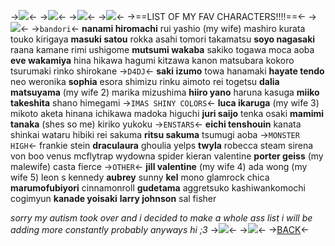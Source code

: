 ->![](https://64.media.tumblr.com/a7107ba00379af0529bbfbaa1fbbdfc8/b1e29dd4a23e294c-2f/s2048x3072/1bde43a931bfab2828ba04163e73e860ac66647c.pnj)<-
->![](https://64.media.tumblr.com/bc4b349ba2758aaf9181602000da3050/148005d13af3e47e-4a/s640x960/a40ed723a843788e7b169c9e429585330e4c9011.gifv)<-
->![](https://media.discordapp.net/attachments/1198707406377594941/1212137185495621672/1280px-SC_S_Izumi_Mei_SSR02.jpg?ex=65f9f839&is=65e78339&hm=82d959b2b6e16293c47a800a3c719eb0c5338db0827c560e4346e21a4f1597b6&)<-
->![](https://64.media.tumblr.com/bc4b349ba2758aaf9181602000da3050/148005d13af3e47e-4a/s640x960/a40ed723a843788e7b169c9e429585330e4c9011.gifv)<-
->==LIST OF MY FAV CHARACTERS!!!!==<-
->![](https://64.media.tumblr.com/bc4b349ba2758aaf9181602000da3050/148005d13af3e47e-4a/s640x960/a40ed723a843788e7b169c9e429585330e4c9011.gifv)<-
->`bandori`<-
**nanami hiromachi**
rui yashio (my wife) 
mashiro kurata
touko kirigaya
**masuki satou**
rokka asahi
tomori takamatsu
**soyo nagasaki**
raana kamane
rimi ushigome
**mutsumi wakaba**
sakiko togawa
moca aoba
**eve wakamiya**
hina hikawa
hagumi kitzawa
kanon matsubara
kokoro tsurumaki
rinko shirokane
->`D4DJ`<-
**saki izumo**
towa hanamaki
**hayate tendo**
neo
weronika
**sophia**
esora shimizu
rinku aimoto
rei togetsu
**dalia matsuyama** (my wife 2) 
marika mizushima
**hiiro yano**
haruna kasuga
**miiko takeshita**
shano himegami
->`IMAS SHINY COLORS`<-
**luca ikaruga** (my wife 3) 
mikoto aketa
hinana ichikawa
madoka higuchi
**juri saijo**
tenka osaki
**mamimi tanaka** (shes so me)
kiriko yukoku
->`ENSTARS`<-
**eichi tenshouin**
kanata shinkai
wataru hibiki
rei sakuma
**ritsu sakuma**
tsumugi aoba
->`MONSTER HIGH`<- 
frankie stein
**draculaura**
ghoulia yelps
**twyla**
robecca steam
sirena von boo
venus mcflytrap
wydowna spider
kieran valentine
**porter geiss** (my malewife)
casta fierce
->`OTHER`<-
**jill valentine** (my wife 4)
ada wong (my wife 5)
leon s kennedy
**aubrey** 
sunny 
**kel**
mono
glamrock chica
**marumofubiyori**
cinnamonroll
**gudetama**
aggretsuko
kashiwankomochi
cogimyun
**kanade yoisaki**
**larry johnson**
sal fisher


*sorry my autism took over and i decided to make a whole ass list i will be adding more constantly probably anyways hi ;3*
->![](https://64.media.tumblr.com/4f2e4f0f404d7ee278ae281cda4c8484/48f830e691e959c4-18/s640x960/2cdeeeb6e909e401b0282bccc7a448731fcbc33a.pnj)<-
->![](https://64.media.tumblr.com/bc4b349ba2758aaf9181602000da3050/148005d13af3e47e-4a/s640x960/a40ed723a843788e7b169c9e429585330e4c9011.gifv)<-
->[BACK](https://rentry.co/ongaeshinoserenade)<-